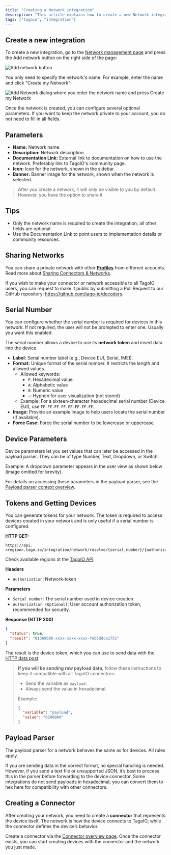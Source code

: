 ```yaml
---
title: "Creating a Network integration"
description: "This article explains how to create a new Network integration in TagoIO and describes the configurable parameters available after creation."
tags: ["tagoio", "integration"]
---
```

## Create a new integration

To create a new integration, go to the [Network management page](connector-overview) and press the Add network button on the right side of the page:

![Add network button](/docs_imagem/tagoio/creating-a-network-integration-2.png)

You only need to specify the network's name. For example, enter the name and click "Create my Network":

![Add Network dialog where you enter the network name and press Create my Network](/docs_imagem/tagoio/creating-a-network-integration-2.png)

Once the network is created, you can configure several optional parameters. If you want to keep the network private to your account, you do not need to fill in all fields.

## Parameters

- **Name:** Network name.
- **Description:** Network description.
- **Documentation Link:** External link to documentation on how to use the network. Preferably link to TagoIO's community page.
- **Icon:** Icon for the network, shown in the sidebar.
- **Banner:** Banner image for the network, shown when the network is selected.

> After you create a network, it will only be visible to you by default. However, you have the option to share it

## Tips

- Only the network name is required to create the integration; all other fields are optional.
- Use the Documentation Link to point users to implementation details or community resources.

## Sharing Networks

You can share a private network with other **[Profiles](https://help.tago.io/portal/en/kb/articles/198-profiles)** from different accounts. Read more about [Sharing Connectors & Networks](https://help.tago.io/portal/en/kb/articles/sharing-connectors-networks).

If you wish to make your connector or network accessible to all TagoIO users, you can request to make it public by submitting a Pull Request to our GitHub repository: <https://github.com/tago-io/decoders>.

## Serial Number

You can configure whether the serial number is required for devices in this network. If not required, the user will not be prompted to enter one. Usually you want this enabled.

The serial number allows a device to use its **network token** and insert data into the device.

- **Label:** Serial number label (e.g., Device EUI, Serial, IMEI).
- **Format:** Unique format of the serial number. It restricts the length and allowed values.
  - Allowed keywords:
    - `F`: Hexadecimal value
    - `A`: Alphabetic value
    - `0`: Numeric value
    - `-`: Hyphen for user visualization (not stored)
  - Example: For a sixteen‑character hexadecimal serial number (Device EUI), use `FF-FF-FF-FF-FF-FF-FF-FF`.
- **Image:** Provide an example image to help users locate the serial number (if available).
- **Force Case:** Force the serial number to be lowercase or uppercase.

## Device Parameters

Device parameters let you set values that can later be accessed in the payload parser. They can be of type Number, Text, Dropdown, or Switch.

Example: A dropdown parameter appears in the user view as shown below (image omitted for brevity).

For details on accessing these parameters in the payload parser, see the [Payload parser context overview](https://help.tago.io/portal/en/kb/articles/213-payload-parser-context-global-variables).

## Tokens and Getting Devices

You can generate tokens for your network. The token is required to access devices created in your network and is only useful if a serial number is configured.

**HTTP GET:**
```
https://api.<region>.tago.io/integration/network/resolve/{serial_number}/{authorization}
```
Check available regions at the [TagoIO API](https://api.docs.tago.io/#intro).

**Headers**

- `Authorization`: Network‑token

**Parameters**

- `Serial number`: The serial number used in device creation.
- `Authorization (Optional)`: User account authorization token, recommended for security.

**Response (HTTP 200)**

```json
{
  "status": true,
  "result": "01369696-xxxx-xxxx-xxxx-feb5ddca1751"
}
```

The result is the device token, which you can use to send data with the [HTTP data post](https://help.tago.io/portal/en/kb/articles/123-sending-data-to-device).

> **If you will be sending raw payload data**, follow these instructions to keep it compatible with all TagoIO connectors:
>
> - Send the variable as `payload`.
> - Always send the value in hexadecimal.
>
> Example:
>
> ```json
> {
>   "variable": "payload",
>   "value": "01000A0"
> }
> ```

## Payload Parser

The payload parser for a network behaves the same as for devices. All rules apply.

If you are sending data in the correct format, no special handling is needed. However, if you send a text file or unsupported JSON, it’s best to process this in the parser before forwarding to the device connector. Some integrations do not send payloads in hexadecimal; you can convert them to hex here for compatibility with other connectors.

## Creating a Connector

After creating your network, you need to create a **connector** that represents the device itself. The network is how the device connects to TagoIO, while the connector defines the device’s behavior.

Create a connector via the [Connector overview page](https://admin.tago.io/integrations/connector). Once the connector exists, you can start creating devices with the connector and the network you just made.